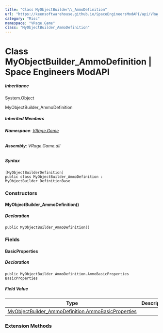 ```yaml
---
title: "Class MyObjectBuilder\\_AmmoDefinition"
url: "https://keensoftwarehouse.github.io/SpaceEngineersModAPI/api/VRage.Game.MyObjectBuilder_AmmoDefinition.html"
category: "Misc"
namespace: "VRage.Game"
class: "MyObjectBuilder_AmmoDefinition"
---
```


# Class MyObjectBuilder\_AmmoDefinition | Space Engineers ModAPI

##### Inheritance

System.Object

MyObjectBuilder\_AmmoDefinition

##### Inherited Members

###### **Namespace**: [VRage.Game](https://keensoftwarehouse.github.io/SpaceEngineersModAPI/api/VRage.Game.html)

###### **Assembly**: VRage.Game.dll

##### Syntax

```
[MyObjectBuilderDefinition]
public class MyObjectBuilder_AmmoDefinition : MyObjectBuilder_DefinitionBase
```

### Constructors

#### MyObjectBuilder\_AmmoDefinition()

##### Declaration

```
public MyObjectBuilder_AmmoDefinition()
```

### Fields

#### BasicProperties

##### Declaration

```
public MyObjectBuilder_AmmoDefinition.AmmoBasicProperties BasicProperties
```

##### Field Value

| Type | Description |
| --- | --- |
| [MyObjectBuilder\_AmmoDefinition.AmmoBasicProperties](https://keensoftwarehouse.github.io/SpaceEngineersModAPI/api/VRage.Game.MyObjectBuilder_AmmoDefinition.AmmoBasicProperties.html) |     |

### Extension Methods